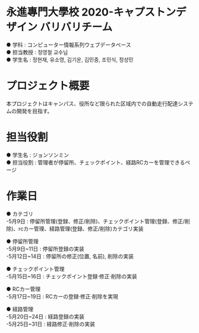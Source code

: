 # 永進專門大學校 2020-キャプストンデザイン バリバリチーム
 ● 学科 : コンピューター情報系列ウェブデータベース<br>
 ● 担当教授 : 정영철 교수님<br>
 ● 学生名 : 정현재, 유소영, 김기운, 김민중, 조민식, 정성민<br> 
 
# プロジェクト概要
 本プロジェクトはキャンパス、役所など限られた区域内での自動走行配達システムの開発を目指す。

# 担当役割
 ● 学生名 : ジョンソンミン<br> 
 ● 担当役割 : 管理者が停留所、チェックポイント、経路RCカーを管理できるページ
 
# 作業日
 ● カテゴリ<br> 
  -5月9日 : 停留所管理(登録、修正/削除)、チェックポイント管理(登録、修正/削除)、rcカー管理、経路管理(登録、修正/削除)カテゴリ実装
  
 ● 停留所管理<br> 
  -5月9日~11日 : 停留所登録の実装<br>
  -5月12日~14日 : 停留所の修正(位置, 名前), 削除の実装<br>
 
 ● チェックポイント管理<br> 
  -5月15日~16日 :  チェックポイント登録·修正·削除の実装<br>
                  
 ● RCカー管理<br> 
  -5月17日~19日 : RCカーの登録·修正·削除を実現<br>
                  
 ● 経路管理<br> 
  -5月20日~24日 : 経路登録の実装<br>
  -5月25日~31日 : 経路修正·削除の実装<br>
